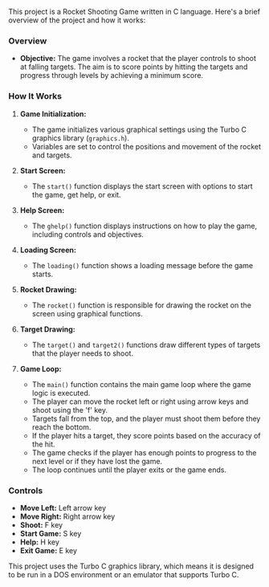 This project is a Rocket Shooting Game written in C language. Here's a brief overview of the project and how it works:

### Overview
- **Objective:** The game involves a rocket that the player controls to shoot at falling targets. The aim is to score points by hitting the targets and progress through levels by achieving a minimum score.

### How It Works
1. **Game Initialization:**
   - The game initializes various graphical settings using the Turbo C graphics library (`graphics.h`).
   - Variables are set to control the positions and movement of the rocket and targets.
   
2. **Start Screen:**
   - The `start()` function displays the start screen with options to start the game, get help, or exit.
   
3. **Help Screen:**
   - The `ghelp()` function displays instructions on how to play the game, including controls and objectives.

4. **Loading Screen:**
   - The `loading()` function shows a loading message before the game starts.

5. **Rocket Drawing:**
   - The `rocket()` function is responsible for drawing the rocket on the screen using graphical functions.

6. **Target Drawing:**
   - The `target()` and `target2()` functions draw different types of targets that the player needs to shoot.

7. **Game Loop:**
   - The `main()` function contains the main game loop where the game logic is executed.
   - The player can move the rocket left or right using arrow keys and shoot using the 'f' key.
   - Targets fall from the top, and the player must shoot them before they reach the bottom.
   - If the player hits a target, they score points based on the accuracy of the hit.
   - The game checks if the player has enough points to progress to the next level or if they have lost the game.
   - The loop continues until the player exits or the game ends.

### Controls
- **Move Left:** Left arrow key
- **Move Right:** Right arrow key
- **Shoot:** F key
- **Start Game:** S key
- **Help:** H key
- **Exit Game:** E key

This project uses the Turbo C graphics library, which means it is designed to be run in a DOS environment or an emulator that supports Turbo C.

